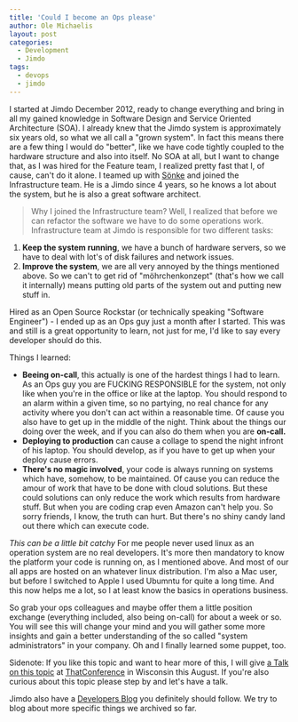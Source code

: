 ```yaml
---
title: 'Could I become an Ops please'
author: Ole Michaelis
layout: post
categories:
  - Development
  - Jimdo
tags:
  - devops
  - jimdo
---
```


I started at Jimdo December 2012, ready to change everything and bring in all my gained knowledge in Software Design and Service Oriented Architecture (SOA). I already knew that the Jimdo system is approximately six years old, so what we all call a "grown system". In fact this means there are a few thing I would do "better", like we have code tightly coupled to the hardware structure and also into itself. No SOA at all, but I want to change that, as I was hired for the Feature team, I realized pretty fast that I, of cause, can't do it alone. I teamed up with [Sönke](https://twitter.com/s0enke) and joined the Infrastructure team. He is a Jimdo since 4 years, so he knows a lot about the system, but he is also a great software architect.

> Why I joined the Infrastructure team?
Well, I realized that before we can refactor the software we have to do some operations work. Infrastructure team at Jimdo is responsible for two different tasks:

1. **Keep the system running**, we have a bunch of hardware servers, so we have to deal with lot's of disk failures and network issues.
2. **Improve the system**, we are all very annoyed by the things mentioned above. So we can't to get rid of "möhrchenkonzept" (that's how we call it internally) means putting old parts of the system out and putting new stuff in.

Hired as an Open Source Rockstar (or technically speaking "Software Engineer") - I ended up as an Ops guy just a month after I started. This was and still is a great opportunity to learn, not just for me, I'd like to say every developer should do this.

Things I learned:

* **Beeing on-call**, this actually is one of the hardest things I had to learn. As an Ops guy you are FUCKING RESPONSIBLE for the system, not only like when you're in the office or like at the laptop. You should respond to an alarm within a given time, so no partying, no real chance for any activity where you don't can act within a reasonable time. Of cause you also have to get up in the middle of the night. Think about the things our doing over the week, and if you can also do them when you are **on-call.**
* **Deploying to production** can cause a collage to spend the night infront of his laptop. You should develop, as if you have to get up when your deploy cause errors.
* **There's no magic involved**, your code is always running on systems which have, somehow, to be maintained. Of cause you can reduce the amour of work that have to be done with cloud solutions. But these could solutions can only reduce the work which results from hardware stuff. But when you are coding crap even Amazon can't help you. So sorry friends, I know, the truth can hurt. But there's no shiny candy land out there which can execute code.

*This can be a little bit catchy*
For me people never used linux as an operation system are no real developers. It's more then mandatory to know the platform your code is running on, as I mentioned above. And most of our all apps are hosted on an whatever linux distribution. I'm also a Mac user, but before I switched to Apple I used Ubumntu for quite a long time. And this now helps me a lot, so I at least know the basics in operations business.

So grab your ops colleagues and maybe offer them a little position exchange (everything included, also being on-call) for about a week or so. You will see this will change your mind and you will gather some more insights and gain a better understanding of the so called "system administrators" in your company. Oh and I finally learned some puppet, too.

Sidenote: If you like this topic and want to hear more of this, I will give [a Talk on this topic](http://www.thatconference.com/sessions/speaker_Ole_Michaelis) at [ThatConference](http://www.thatconference.com/) in Wisconsin this August. If you're also curious about this topic please step by and let's have a talk.

Jimdo also have a [Developers Blog](http://dev.jimdo.com) you definitely should follow. We try to blog about more specific things we archived so far.